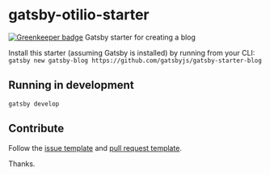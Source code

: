 # gatsby-otilio-starter

[![Greenkeeper badge](https://badges.greenkeeper.io/AlejandroHerr/gatsby-otilio-starter.svg)](https://greenkeeper.io/)
Gatsby starter for creating a blog

Install this starter (assuming Gatsby is installed) by running from your CLI:
`gatsby new gatsby-blog https://github.com/gatsbyjs/gatsby-starter-blog`

## Running in development
`gatsby develop`

## Contribute
Follow the [issue template](ISSUE_TEMPLATE.md) and [pull request template](PULL_REQUEST_TEMPLATE.md).

Thanks.
